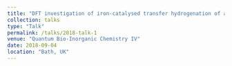 ```yaml
---
title: "DFT investigation of iron-catalysed transfer hydrogenation of alkenes"
collection: talks
type: "Talk"
permalink: /talks/2018-talk-1
venue: "Quantum Bio-Inorganic Chemistry IV"
date: 2018-09-04
location: "Bath, UK"
---
```


